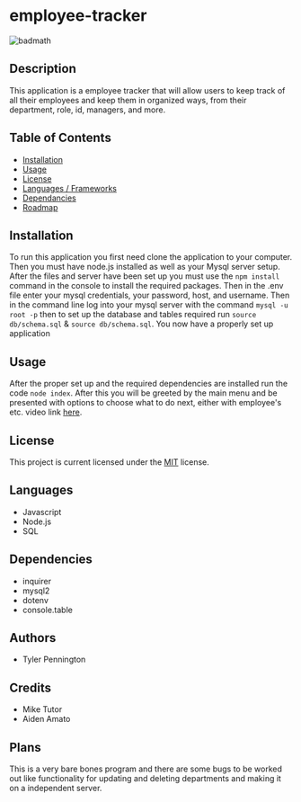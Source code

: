 # employee-tracker

![badmath](https://img.shields.io/badge/License-MIT-informational)

## Description

This application is a employee tracker that will allow users to keep track of all their employees and keep them in organized ways, from their department, role, id, managers, and more.

## Table of Contents

* [Installation](#installation)
* [Usage](#usage)
* [License](#license)
* [Languages / Frameworks](#languages)
* [Dependancies](#dependancies)
* [Roadmap](#roadmap)

## Installation

To run this application you first need clone the application to your computer. Then you must have node.js installed as well as your Mysql server setup. After the files and server have been set up you must use the ```npm install``` command in the console to install the required packages. Then in the .env file enter your mysql credentials, your password, host, and username. Then in the command line log into your mysql server with the command ```mysql -u root -p``` then to set up the database and tables required run ```source db/schema.sql``` & ```source db/schema.sql```. You now have a properly set up application

## Usage

After the proper set up and the required dependencies are installed run the code ```node index```. After this you will be greeted by the main menu and be presented with options to choose what to do next, either with employee's etc. video link [here](https://drive.google.com/file/d/1GsagpYa9-SfSkTHLm2vsWI_4xTVyIjlV/view?usp=sharing).

## License

This project is current licensed under the [MIT](LICENSE) license.

## Languages
* Javascript
* Node.js
* SQL

## Dependencies

* inquirer
* mysql2
* dotenv
* console.table

## Authors
* Tyler Pennington

## Credits
* Mike Tutor
* Aiden Amato

## Plans

This is a very bare bones program and there are some bugs to be worked out like functionality for updating and deleting departments and making it on a independent server.

